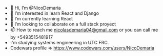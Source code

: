 - 👋 Hi, I’m @NicoDemaria
- 👀 I’m interested in learn React and Django
- 🌱 I’m currently learning React
- 💞️ I’m looking to collaborate on a full stack proyect 
- 📫 How to reach me nicolasdemaria04@gmail.com  or you can call me by +5493515481917
- I'm studying systems engineering in UTC FRC.
- Codewars profile => https://www.codewars.com/users/NicoDemaria  


<!---
NicoDemaria/NicoDemaria is a ✨ special ✨ repository because its `README.md` (this file) appears on your GitHub profile.
You can click the Preview link to take a look at your changes.
--->
